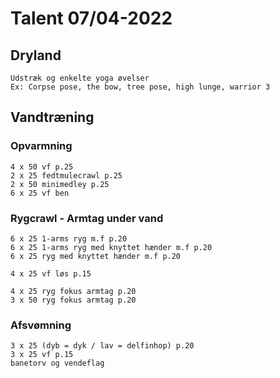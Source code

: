 # Talent 07/04-2022

## Dryland
    Udstræk og enkelte yoga øvelser
    Ex: Corpse pose, the bow, tree pose, high lunge, warrior 3

## Vandtræning
### Opvarmning
    4 x 50 vf p.25
    2 x 25 fedtmulecrawl p.25
    2 x 50 minimedley p.25
    6 x 25 vf ben

### Rygcrawl - Armtag under vand
    6 x 25 1-arms ryg m.f p.20
    6 x 25 1-arms ryg med knyttet hænder m.f p.20
    6 x 25 ryg med knyttet hænder m.f p.20

    4 x 25 vf løs p.15

    4 x 25 ryg fokus armtag p.20
    3 x 50 ryg fokus armtag p.20

### Afsvømning
    3 x 25 (dyb = dyk / lav = delfinhop) p.20
    3 x 25 vf p.15
    banetorv og vendeflag